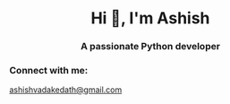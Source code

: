 <h1 align="center">Hi 👋, I'm Ashish</h1>
<h3 align="center">A passionate Python developer</h3>

<h3 align="left">Connect with me:</h3>
<p align="left"><a href="www.linkedin.com/in/ashishvadakedath"></a></p>
<p align="left"><a href="ashishvadakedath@gmail.com">ashishvadakedath@gmail.com</p>

